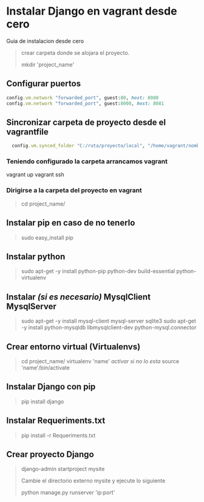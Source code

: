# Instalar Django en vagrant desde cero

Guia de instalacion desde cero
>crear carpeta donde se alojara el proyecto.
>
>mkdir 'project_name'

## Configurar puertos

```ruby
config.vm.network "forwarded_port", guest:80, host: 8080
config.vm.network "forwarded_port", guest:8000, host: 8081
```

## Sincronizar carpeta de proyecto desde el vagrantfile

```ruby
  config.vm.synced_folder "C:/ruta/proyecto/local", "/home/vagrant/nombre_carpeta_proyecto"
```

### Teniendo configurado la carpeta arrancamos vagrant

vagrant up
vagrant ssh

### Dirigirse a la carpeta del proyecto en vagrant

>cd project_name/

## Instalar pip en caso de no tenerlo

> sudo easy_install pip

## Instalar python

> sudo apt-get -y install python-pip python-dev build-essential python-virtualenv

## Instalar *(si es necesario)* MysqlClient MysqlServer

> sudo apt-get -y install mysql-client mysql-server sqlite3
> sudo apt-get -y install python-mysqldb libmysqlclient-dev python-mysql.connector

## Crear entorno virtual (Virtualenvs)

>cd project_name/
>virtualenv 'name'
>*activar si no lo esta*
>source 'name'/bin/activate

## Instalar Django con pip

>pip install django

## Instalar Requeriments.txt

>pip install -r Requeriments.txt

## Crear proyecto Django

>django-admin startproject mysite
>
>Cambie el directorio externo mysite y ejecute lo siguiente
>
> python manage.py runserver 'ip:port'
